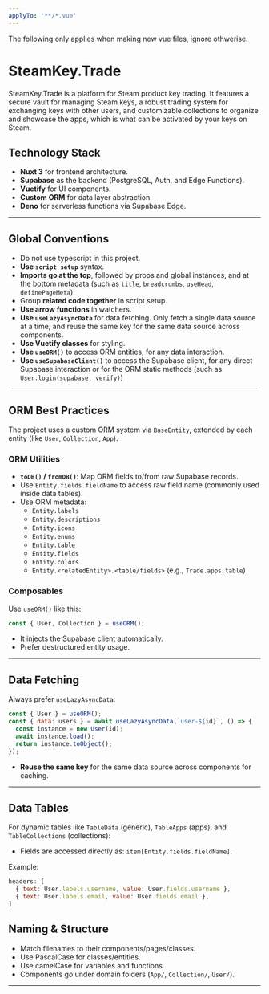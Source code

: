 ```yaml
---
applyTo: '**/*.vue'
---
```


The following only applies when making new vue files, ignore othwerise.

# SteamKey.Trade

SteamKey.Trade is a platform for Steam product key trading. It features a secure vault for managing Steam keys, a robust trading system for exchanging keys with other users, and customizable collections to organize and showcase the apps, which is what can be activated by your keys on Steam.

## Technology Stack

- **Nuxt 3** for frontend architecture.
- **Supabase** as the backend (PostgreSQL, Auth, and Edge Functions).
- **Vuetify** for UI components.
- **Custom ORM** for data layer abstraction.
- **Deno** for serverless functions via Supabase Edge.

---

## Global Conventions

- Do not use typescript in this project.
- **Use `script setup`** syntax.
- **Imports go at the top**, followed by props and global instances, and at the bottom metadata (such as `title`, `breadcrumbs`, `useHead`, `definePageMeta`).
- Group **related code together** in script setup.
- **Use arrow functions** in watchers.
- **Use `useLazyAsyncData`** for data fetching. Only fetch a single data source at a time, and reuse the same key for the same data source across components.
- **Use Vuetify classes** for styling.
- **Use `useORM()`** to access ORM entities, for any data interaction.
- **Use `useSupabaseClient()`** to access the Supabase client, for any direct Supabase interaction or for the ORM static methods (such as `User.login(supabase, verify)`)

---

## ORM Best Practices

The project uses a custom ORM system via `BaseEntity`, extended by each entity (like `User`, `Collection`, `App`).

### ORM Utilities

- **`toDB()` / `fromDB()`**: Map ORM fields to/from raw Supabase records.
- Use `Entity.fields.fieldName` to access raw field name (commonly used inside data tables).
- Use ORM metadata:
  - `Entity.labels`
  - `Entity.descriptions`
  - `Entity.icons`
  - `Entity.enums`
  - `Entity.table`
  - `Entity.fields`
  - `Entity.colors`
  - `Entity.<relatedEntity>.<table/fields>` (e.g., `Trade.apps.table`)

### Composables

Use `useORM()` like this:

```js
const { User, Collection } = useORM();
```

- It injects the Supabase client automatically.
- Prefer destructured entity usage.

---

## Data Fetching

Always prefer `useLazyAsyncData`:

```js
const { User } = useORM();
const { data: users } = await useLazyAsyncData(`user-${id}`, () => {
  const instance = new User(id);
  await instance.load();
  return instance.toObject();
});
```

- **Reuse the same key** for the same data source across components for caching.

---

## Data Tables

For dynamic tables like `TableData` (generic), `TableApps` (apps), and `TableCollections` (collections):

- Fields are accessed directly as: `item[Entity.fields.fieldName]`.

Example:

```js
headers: [
  { text: User.labels.username, value: User.fields.username },
  { text: User.labels.email, value: User.fields.email },
]
```

## Naming & Structure

- Match filenames to their components/pages/classes.
- Use PascalCase for classes/entities.
- Use camelCase for variables and functions.
- Components go under domain folders (`App/`, `Collection/`, `User/`).

---